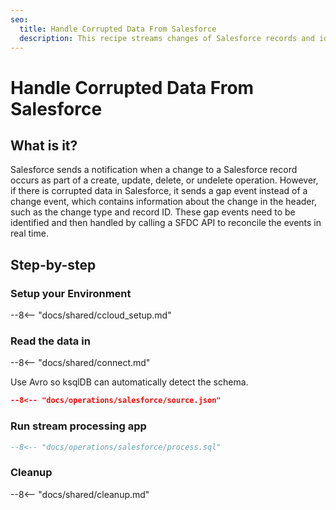 ```yaml
---
seo:
  title: Handle Corrupted Data From Salesforce
  description: This recipe streams changes of Salesforce records and identifies gap events
---
```


# Handle Corrupted Data From Salesforce

## What is it?

Salesforce sends a notification when a change to a Salesforce record occurs as part of a create, update, delete, or undelete operation.
However, if there is corrupted data in Salesforce, it sends a gap event instead of a change event, which contains information about the change in the header, such as the change type and record ID.
These gap events need to be identified and then handled by calling a SFDC API to reconcile the events in real time.

## Step-by-step

### Setup your Environment

--8<-- "docs/shared/ccloud_setup.md"

### Read the data in

--8<-- "docs/shared/connect.md"

Use Avro so ksqlDB can automatically detect the schema.

```json
--8<-- "docs/operations/salesforce/source.json"
```

### Run stream processing app

```sql
--8<-- "docs/operations/salesforce/process.sql"
```

### Cleanup

--8<-- "docs/shared/cleanup.md"

